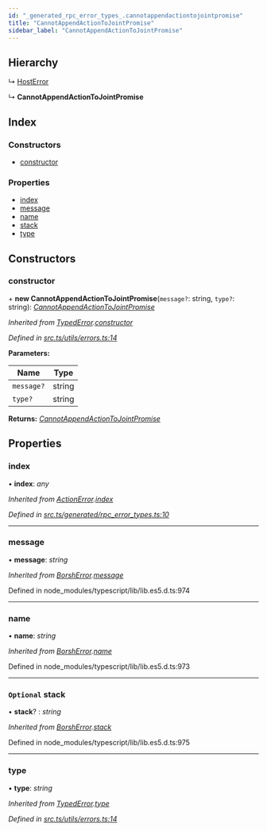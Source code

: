 ```yaml
---
id: "_generated_rpc_error_types_.cannotappendactiontojointpromise"
title: "CannotAppendActionToJointPromise"
sidebar_label: "CannotAppendActionToJointPromise"
---
```


## Hierarchy

  ↳ [HostError](_generated_rpc_error_types_.hosterror.md)

  ↳ **CannotAppendActionToJointPromise**

## Index

### Constructors

* [constructor](_generated_rpc_error_types_.cannotappendactiontojointpromise.md#constructor)

### Properties

* [index](_generated_rpc_error_types_.cannotappendactiontojointpromise.md#index)
* [message](_generated_rpc_error_types_.cannotappendactiontojointpromise.md#message)
* [name](_generated_rpc_error_types_.cannotappendactiontojointpromise.md#name)
* [stack](_generated_rpc_error_types_.cannotappendactiontojointpromise.md#optional-stack)
* [type](_generated_rpc_error_types_.cannotappendactiontojointpromise.md#type)

## Constructors

###  constructor

\+ **new CannotAppendActionToJointPromise**(`message?`: string, `type?`: string): *[CannotAppendActionToJointPromise](_generated_rpc_error_types_.cannotappendactiontojointpromise.md)*

*Inherited from [TypedError](_utils_errors_.typederror.md).[constructor](_utils_errors_.typederror.md#constructor)*

*Defined in [src.ts/utils/errors.ts:14](https://github.com/nearprotocol/nearlib/blob/213b318/src.ts/utils/errors.ts#L14)*

**Parameters:**

Name | Type |
------ | ------ |
`message?` | string |
`type?` | string |

**Returns:** *[CannotAppendActionToJointPromise](_generated_rpc_error_types_.cannotappendactiontojointpromise.md)*

## Properties

###  index

• **index**: *any*

*Inherited from [ActionError](_generated_rpc_error_types_.actionerror.md).[index](_generated_rpc_error_types_.actionerror.md#index)*

*Defined in [src.ts/generated/rpc_error_types.ts:10](https://github.com/nearprotocol/nearlib/blob/213b318/src.ts/generated/rpc_error_types.ts#L10)*

___

###  message

• **message**: *string*

*Inherited from [BorshError](_utils_serialize_.borsherror.md).[message](_utils_serialize_.borsherror.md#message)*

Defined in node_modules/typescript/lib/lib.es5.d.ts:974

___

###  name

• **name**: *string*

*Inherited from [BorshError](_utils_serialize_.borsherror.md).[name](_utils_serialize_.borsherror.md#name)*

Defined in node_modules/typescript/lib/lib.es5.d.ts:973

___

### `Optional` stack

• **stack**? : *string*

*Inherited from [BorshError](_utils_serialize_.borsherror.md).[stack](_utils_serialize_.borsherror.md#optional-stack)*

Defined in node_modules/typescript/lib/lib.es5.d.ts:975

___

###  type

• **type**: *string*

*Inherited from [TypedError](_utils_errors_.typederror.md).[type](_utils_errors_.typederror.md#type)*

*Defined in [src.ts/utils/errors.ts:14](https://github.com/nearprotocol/nearlib/blob/213b318/src.ts/utils/errors.ts#L14)*
